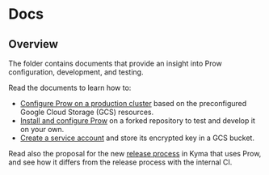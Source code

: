 # Docs

## Overview

The folder contains documents that provide an insight into Prow configuration, development, and testing.

<!-- Update the list each time you modify the document structure in this folder. -->

Read the documents to learn how to:

- [Configure Prow on a production cluster](./production-cluster-configuration.md) based on the preconfigured Google Cloud Storage (GCS) resources.
- [Install and configure Prow](./prow-installation-on-forks.md) on a forked repository to test and develop it on your own.
- [Create a service account](./prow-secrets-management.md) and store its encrypted key in a GCS bucket.

 Read also the proposal for the new [release process](./kyma-release-process.md) in Kyma that uses Prow, and see how it differs from the release process with the internal CI.
